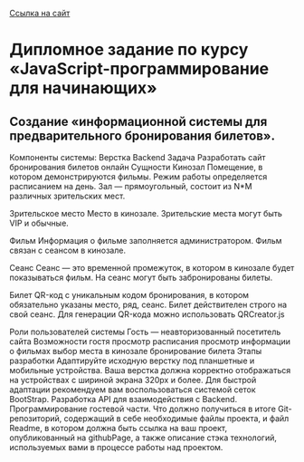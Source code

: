[Ссылка на сайт](https://votmaria.github.io/Diplom_Netology/client/index.html)

# Дипломное задание по курсу «JavaScript-программирование для начинающих»
## Создание «информационной системы для предварительного бронирования билетов».

Компоненты системы:
Верстка
Backend
Задача
Разработать сайт бронирования билетов онлайн
Сущности
Кинозал Помещение, в котором демонстрируются фильмы. Режим работы определяется расписанием на день. Зал — прямоугольный, состоит из N*M различных зрительских мест.

Зрительское место Место в кинозале. Зрительские места могут быть VIP и обычные.

Фильм Информация о фильме заполняется администратором. Фильм связан с сеансом в кинозале.

Сеанс Сеанс — это временной промежуток, в котором в кинозале будет показываться фильм. На сеанс могут быть забронированы билеты.

Билет QR-код c уникальным кодом бронирования, в котором обязательно указаны место, ряд, сеанс. Билет действителен строго на свой сеанс. Для генерации QR-кода можно использовать QRCreator.js

Роли пользователей системы
Гость — неавторизованный посетитель сайта
Возможности гостя
просмотр расписания
просмотр информации о фильмах
выбор места в кинозале
бронирование билета
Этапы разработки
Адаптируйте исходную верстку под планшетные и мобильные устройства. Ваша верстка должна корректно отображаться на устройствах с шириной экрана 320px и более. Для быстрой адаптации рекомендуем вам воспользоваться системой сеток BootStrap.
Разработка API для взаимодействия с Backend.
Программирование гостевой части.
Что должно получиться в итоге
Git-репозиторий, содержащий в себе необходимые файлы проекта, и файл Readme, в котором должна быть ссылка на ваш проект, опубликованный на githubPage, а также описание стэка технологий, используемых вами в процессе работы над проектом.

